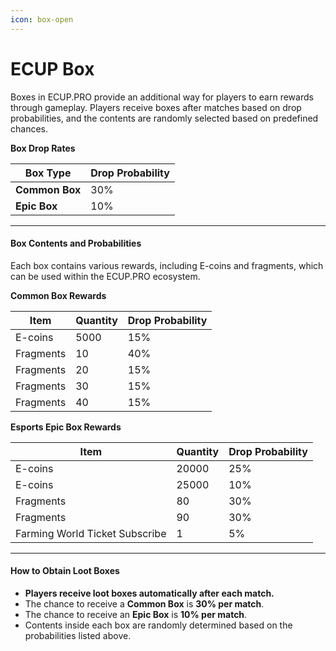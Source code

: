 ```yaml
---
icon: box-open
---
```


# ECUP Box

Boxes in ECUP.PRO provide an additional way for players to earn rewards through gameplay. Players receive boxes after matches based on drop probabilities, and the contents are randomly selected based on predefined chances.

**Box Drop Rates**

| Box Type       | Drop Probability |
| -------------- | ---------------- |
| **Common Box** | 30%              |
| **Epic Box**   | 10%              |

***

#### **Box Contents and Probabilities**

Each box contains various rewards, including E-coins and fragments, which can be used within the ECUP.PRO ecosystem.

**Common Box Rewards**

| Item      | Quantity | Drop Probability |
| --------- | -------- | ---------------- |
| E-coins   | 5000     | 15%              |
| Fragments | 10       | 40%              |
| Fragments | 20       | 15%              |
| Fragments | 30       | 15%              |
| Fragments | 40       | 15%              |

**Esports Epic Box Rewards**

| Item                           | Quantity | Drop Probability |
| ------------------------------ | -------- | ---------------- |
| E-coins                        | 20000    | 25%              |
| E-coins                        | 25000    | 10%              |
| Fragments                      | 80       | 30%              |
| Fragments                      | 90       | 30%              |
| Farming World Ticket Subscribe | 1        | 5%               |

***

#### **How to Obtain Loot Boxes**

* **Players receive loot boxes automatically after each match.**
* The chance to receive a **Common Box** is **30% per match**.
* The chance to receive an **Epic Box** is **10% per match**.
* Contents inside each box are randomly determined based on the probabilities listed above.
